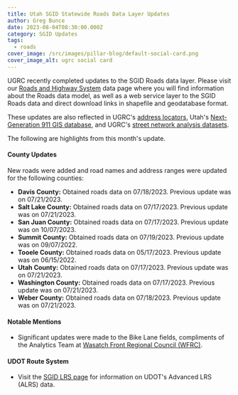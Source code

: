 ```yaml
---
title: Utah SGID Statewide Roads Data Layer Updates
author: Greg Bunce
date: 2023-08-04T08:30:00.000Z
category: SGID Updates
tags:
  - roads
cover_image: /src/images/pillar-blog/default-social-card.png
cover_image_alt: ugrc social card
---
```


UGRC recently completed updates to the SGID Roads data layer. Please visit our [Roads and Highway System](/products/sgid/transportation/road-centerlines) data page where you will find information about the Roads data model, as well as a web service layer to the SGID Roads data and direct download links in shapefile and geodatabase format.

These updates are also reflected in UGRC's [address locators](/products/sgid/address), Utah's [Next-Generation 911 GIS database](/products/sgid/911), and UGRC's [street network analysis datasets](/products/sgid/transportation/street-network).

The following are highlights from this month's update.

#### County Updates

New roads were added and road names and address ranges were updated for the following counties:

- **Davis County:** Obtained roads data on 07/18/2023. Previous update was on 07/21/2023.
- **Salt Lake County:** Obtained roads data on 07/17/2023. Previous update was on 07/21/2023.
- **San Juan County:** Obtained roads data on 07/17/2023. Previous update was on 10/07/2023.
- **Summit County:** Obtained roads data on 07/19/2023. Previous update was on 09/07/2022.
- **Tooele County:** Obtained roads data on 05/17/2023. Previous update was on 06/15/2022.
- **Utah County:** Obtained roads data on 07/17/2023. Previous update was on 07/21/2023.
- **Washington County:** Obtained roads data on 07/17/2023. Previous update was on 07/21/2023.
- **Weber County:** Obtained roads data on 07/18/2023. Previous update was on 07/21/2023.

#### Notable Mentions

- Significant updates were made to the Bike Lane fields, compliments of the Analytics Team at [Wasatch Front Regional Council (WFRC)](https://wfrc.org/).

#### UDOT Route System

- Visit the [SGID LRS page](/products/sgid/transportation/road-centerlines) for information on UDOT's Advanced LRS (ALRS) data.
